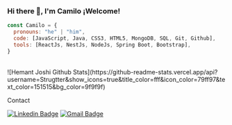 ### Hi there 👋, I'm Camilo ¡Welcome!


```javascript
const Camilo = {
  pronouns: "he" | "him",
  code: [JavaScript, Java, CSS3, HTML5, MongoDB, SQL, Git, Github],
  tools: [ReactJs, NestJs, NodeJs, Spring Boot, Bootstrap],
}
```

<br />
![Hemant Joshi Github Stats](https://github-readme-stats.vercel.app/api?username=Strugtter&show_icons=true&title_color=fff&icon_color=79ff97&text_color=151515&bg_color=9f9f9f)
<br />

Contact  

[![Linkedin Badge](https://img.shields.io/badge/-CamiloBotina-blue?style=flat-square&logo=Linkedin&logoColor=white&link=https://www.linkedin.com/in/camiloandresbotinatrujillo/)](https://www.linkedin.com/in/camiloandresbotinatrujillo/) [![Gmail Badge](https://img.shields.io/badge/-camilobotinatrujillo@gmail.com-c14438?style=flat-square&logo=Gmail&logoColor=white&link=mailto:camilobotinatrujillo@gmail.com)](mailto:camilobotinatrujillo@gmail.com)

<!--
**Strugtter/Strugtter** is a ✨ _special_ ✨ repository because its `README.md` (this file) appears on your GitHub profile.

Here are some ideas to get you started:

- 🔭 I’m currently working on ...
- 🌱 I’m currently learning ...
- 👯 I’m looking to collaborate on ...
- 🤔 I’m looking for help with ...
- 💬 Ask me about ...
- 📫 How to reach me: ...
- 😄 Pronouns: ...
- ⚡ Fun fact: ...
-->
